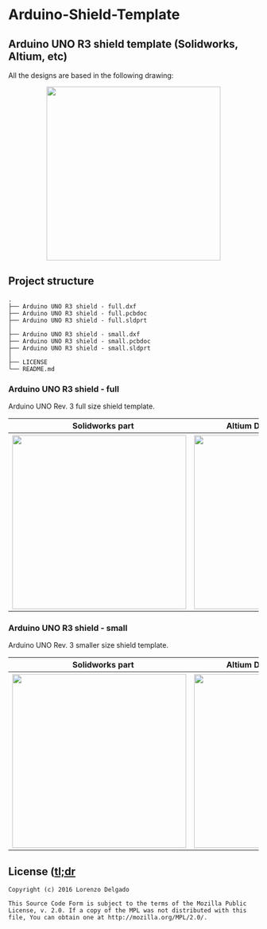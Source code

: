 # Arduino-Shield-Template
Arduino UNO R3 shield template (Solidworks, Altium, etc)
--------------------------------------------------------
All the designs are based in the following drawing:

<p align="center">
  <a href="https://blog.arduino.cc/2011/01/05/nice-drawings-of-the-arduino-uno-and-mega-2560/">
    <img src="" width="350">
  </a>
</p>

## Project structure

```
.
├── Arduino UNO R3 shield - full.dxf
├── Arduino UNO R3 shield - full.pcbdoc
├── Arduino UNO R3 shield - full.sldprt
│
├── Arduino UNO R3 shield - small.dxf
├── Arduino UNO R3 shield - small.pcbdoc
├── Arduino UNO R3 shield - small.sldprt
│
├── LICENSE
└── README.md
```
### Arduino UNO R3 shield - full

Arduino UNO Rev. 3 full size shield template.

<p align="center">
  <table style="border: none;">
    <tr>
      <th><img src="" height="16">Solidworks part</th>
      <th><img src="" height="16">Altium Designer PCB template</th>
    </tr>
    <tr>
      <th><img src="" width="350"></th>
      <th><img src="" width="350"></th>
    </tr>
  </table>
</p>


### Arduino UNO R3 shield - small

Arduino UNO Rev. 3 smaller size shield template.

<p align="center">
  <table style="border: none;">
    <tr>
      <th><img src="" height="16">Solidworks part</th>
      <th><img src="" height="16">Altium Designer PCB template</th>
    </tr>
    <tr>
      <th><img src="" width="350"></th>
      <th><img src="" width="350"></th>
    </tr>
  </table>
</p>

## License ([tl;dr](https://tldrlegal.com/license/mozilla-public-license-2.0-(mpl-2))

```
Copyright (c) 2016 Lorenzo Delgado

This Source Code Form is subject to the terms of the Mozilla Public
License, v. 2.0. If a copy of the MPL was not distributed with this
file, You can obtain one at http://mozilla.org/MPL/2.0/.
```
